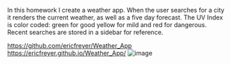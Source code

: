 In this homework I create a weather app. When the user searches for a city it renders the current weather, as well as a five day forecast. The UV Index is color coded: green for good yellow for mild and red for dangerous. Recent searches are stored in a sidebar for reference.




https://github.com/ericfreyer/Weather_App
https://ericfreyer.github.io/Weather_App/
![image](https://user-images.githubusercontent.com/72565719/102699040-c4e1b100-420f-11eb-870a-94298914a7d6.png)
